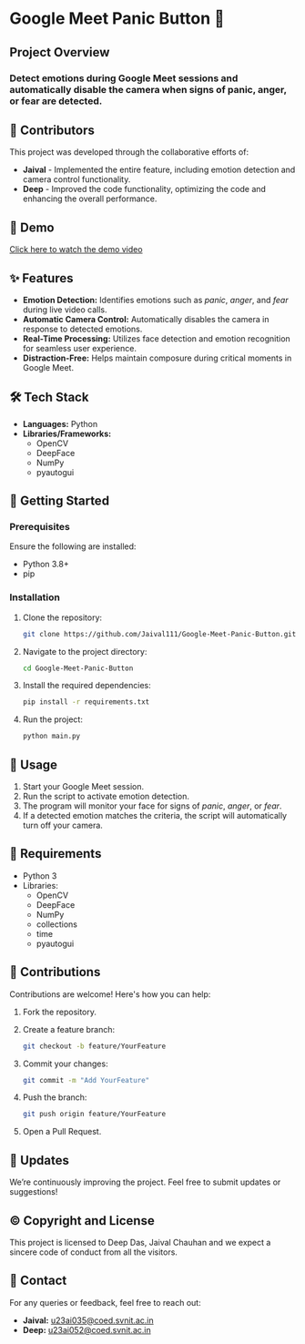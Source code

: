# Google Meet Panic Button 🚨  

## Project Overview

### Detect emotions during Google Meet sessions and automatically disable the camera when signs of panic, anger, or fear are detected.  


## 🤝 Contributors

This project was developed through the collaborative efforts of:

- **Jaival** - Implemented the entire feature, including emotion detection and camera control functionality.
- **Deep** - Improved the code functionality, optimizing the code and enhancing the overall performance.


## 🎥 Demo  
[Click here to watch the demo video](https://drive.google.com/file/d/1QyQYFpyLX37eMGatwuVIKYwDG4QxOItp/view?usp=sharing)


## ✨ Features  
- **Emotion Detection:** Identifies emotions such as *panic*, *anger*, and *fear* during live video calls.  
- **Automatic Camera Control:** Automatically disables the camera in response to detected emotions.  
- **Real-Time Processing:** Utilizes face detection and emotion recognition for seamless user experience.  
- **Distraction-Free:** Helps maintain composure during critical moments in Google Meet.  


## 🛠️ Tech Stack  
- **Languages:** Python  
- **Libraries/Frameworks:**  
  - OpenCV  
  - DeepFace  
  - NumPy  
  - pyautogui  


## 🚀 Getting Started  

### Prerequisites  
Ensure the following are installed:  
- Python 3.8+  
- pip  

### Installation  

1. Clone the repository:  
    ```bash  
    git clone https://github.com/Jaival111/Google-Meet-Panic-Button.git  
    ```  

2. Navigate to the project directory:  
    ```bash  
    cd Google-Meet-Panic-Button  
    ```  

3. Install the required dependencies:  
    ```bash  
    pip install -r requirements.txt  
    ```  

4. Run the project:  
    ```bash  
    python main.py  
    ```  


## 📖 Usage  

1. Start your Google Meet session.  
2. Run the script to activate emotion detection.  
3. The program will monitor your face for signs of *panic*, *anger*, or *fear*.  
4. If a detected emotion matches the criteria, the script will automatically turn off your camera.  


## 📂 Requirements  

- Python 3  
- Libraries:  
  - OpenCV  
  - DeepFace  
  - NumPy  
  - collections  
  - time  
  - pyautogui  


## 🌟 Contributions  

Contributions are welcome! Here's how you can help:  
1. Fork the repository.  
2. Create a feature branch:  
   ```bash  
   git checkout -b feature/YourFeature  
3. Commit your changes:
    ```bash
    git commit -m "Add YourFeature"
    ```

4. Push the branch:
    ```bash
    git push origin feature/YourFeature
    ```

5. Open a Pull Request.


## 🔄 Updates

We’re continuously improving the project. Feel free to submit updates or suggestions!


## ©️ Copyright and License

This project is licensed to Deep Das, Jaival Chauhan and we expect a sincere code of conduct from all the visitors.


## 💬 Contact

For any queries or feedback, feel free to reach out:

- **Jaival:** u23ai035@coed.svnit.ac.in
- **Deep:** u23ai052@coed.svnit.ac.in

